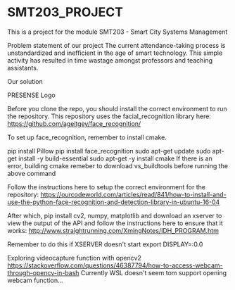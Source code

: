 # SMT203_PROJECT
This is a project for the module SMT203 - Smart City Systems Management

Problem statement of our project The current attendance-taking process is unstandardized and inefficient in the age of smart technology. This simple activity has resulted in time wastage amongst professors and teaching assistants.

Our solution

PRESENSE Logo

Before you clone the repo, you should install the correct environment to run the repository. This repository uses the facial_recognition library here: https://github.com/ageitgey/face_recognition/

To set up face_recognition, remember to install cmake.

pip install Pillow pip install face_recognition sudo apt-get update sudo apt-get install -y build-essential sudo apt-get -y install cmake If there is an error, building cmake remeber to download vs_buildtools before running the above command

Follow the instructions here to setup the correct environment for the repository: https://ourcodeworld.com/articles/read/841/how-to-install-and-use-the-python-face-recognition-and-detection-library-in-ubuntu-16-04

After which, pip install cv2, numpy, matplotlib and download an xserver to view the output of the API and follow the instructions here to ensure that it works: http://www.straightrunning.com/XmingNotes/IDH_PROGRAM.htm

Remember to do this if XSERVER doesn't start export DISPLAY=:0.0

Exploring videocapture function with opencv2 https://stackoverflow.com/questions/46387794/how-to-access-webcam-through-opencv-in-bash Currently WSL doesn't seem tom support opening webcam function...
